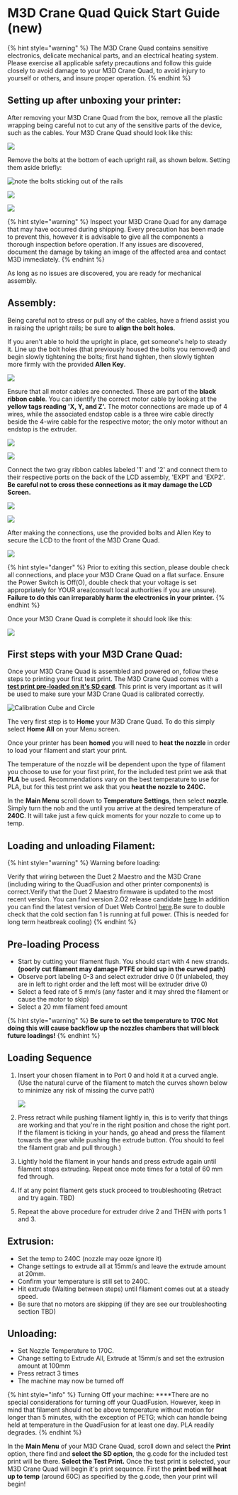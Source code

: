 # M3D Crane Quad Quick Start Guide \(new\)



{% hint style="warning" %}
The M3D Crane Quad contains sensitive electronics, delicate mechanical parts, and an electrical heating system. Please exercise all applicable safety precautions and follow this guide closely to avoid damage to your M3D Crane Quad, to avoid injury to yourself or others, and insure proper operation.
{% endhint %}

## Setting up after unboxing your printer: <a id="gmail-setting-up-after-un-boxing-your-printer"></a>

After removing your M3D Crane Quad from the box, remove all the plastic wrapping being careful not to cut any of the sensitive parts of the device, such as the cables. Your M3D Crane Quad should look like this:

![](.gitbook/assets/20181004_023218_001%20%281%29.jpg)

Remove the bolts at the bottom of each upright rail, as shown below. Setting them aside briefly:

![note the bolts sticking out of the rails](.gitbook/assets/image%20%2810%29.png)

![](.gitbook/assets/image%20%285%29.png)



![](.gitbook/assets/20181004_022851-0.jpg)

{% hint style="warning" %}
Inspect your M3D Crane Quad for any damage that may have occurred during shipping. Every precaution has been made to prevent this, however it is advisable to give all the components a thorough inspection before operation. If any issues are discovered, document the damage by taking an image of the affected area and contact M3D immediately.
{% endhint %}

 As long as no issues are discovered, you are ready for mechanical assembly. 

## Assembly: <a id="gmail-assembly"></a>

Being careful not to stress or pull any of the cables, have a friend assist you in raising the upright rails; be sure to **align the bolt holes**.

If you aren't able to hold the upright in place, get someone's help to steady it. Line up the bolt holes \(that previously housed the bolts you removed\) and begin slowly tightening the bolts; first hand tighten, then slowly tighten more firmly with the provided **Allen Key**.

![](.gitbook/assets/20181004_023937_004.jpg)

Ensure that all motor cables are connected. These are part of the **black ribbon cable**. You can identify the correct motor cable by looking at the **yellow tags reading 'X, Y, and Z'.** The motor connections are made up of 4 wires, while the associated endstop cable is a three wire cable directly beside the 4-wire cable for the respective motor; the only motor without an endstop is the extruder.

![](.gitbook/assets/20181004_024627.jpg)

![](.gitbook/assets/20181004_024947.jpg)

Connect the two gray ribbon cables labeled '1' and '2' and connect them to their respective ports on the back of the LCD assembly, 'EXP1' and 'EXP2'. **Be careful not to cross these connections as it may damage the LCD Screen.**

![](.gitbook/assets/20181004_025210.jpg)

![](.gitbook/assets/20181004_025303.jpg)

After making the connections, use the provided bolts and Allen Key to secure the LCD to the front of the M3D Crane Quad.

![](.gitbook/assets/20181004_025605.jpg)

{% hint style="danger" %}
Prior to exiting this section, please double check all connections, and place your  M3D Crane Quad on a flat surface. Ensure the Power Switch is Off\(O\), double check that your voltage is set appropriately for YOUR area\(consult local authorities if you are unsure\). **Failure to do this can irreparably harm the electronics in your printer.**
{% endhint %}

Once your M3D Crane Quad is complete it should look like this:

![](.gitbook/assets/quad.png)

## First steps with your M3D Crane Quad: <a id="gmail-first-steps-with-your-m-3-d-crane-bowden"></a>

Once your M3D Crane Quad is assembled and powered on, follow these steps to printing your first test print. The M3D Crane Quad comes with a [**test print pre-loaded on it's SD card**](https://www.thingiverse.com/thing:170922/files). This print is very important as it will be used to make sure your M3D Crane Quad is calibrated correctly.

![Calibration Cube and Circle](.gitbook/assets/calibration_cubecircle_preview_featured.jpg)

The very first step is to **Home** your M3D Crane Quad. To do this simply select **Home** **All** on your Menu screen.

Once your printer has been **homed** you will need to **heat the nozzle** in order to load your filament and start your print.

The temperature of the nozzle will be dependent upon the type of filament you choose to use for your first print, for the included test print we ask that **PLA** be used. Recommendations vary on the best temperature to use for PLA, but for this test print we ask that you **heat the nozzle to 240C.**

In the **Main Menu** scroll down to **Temperature Settings**, then select **nozzle**. Simply turn the nob and the until you arrive at the desired temperature of **240C**. It will take just a few quick moments for your nozzle to come up to temp.

## **Loading and unloading Filament:**

{% hint style="warning" %}
Warning before loading:

Verify that wiring between the Duet 2 Maestro and the M3D Crane \(including wiring to the QuadFusion and other printer components\) is correct.Verify that the Duet 2 Maestro firmware is updated to the most recent version. You can find version 2.O2 release candidate [here](https://github.com/dc42/RepRapFirmware/releases/download/2.02RC2/DuetMaestroFirmware.bin).In addition you can find the latest version of Duet Web Control [here](https://github.com/dc42/RepRapFirmware/releases/download/2.02RC2/DuetWebControl-1.22.3.zip).Be sure to double check that the cold section fan 1 is running at full power. \(This is needed for long term heatbreak cooling\)
{% endhint %}

## Pre-loading Process

* Start by cutting your filament flush. You should start with 4 new strands. **\(poorly cut filament may damage PTFE or bind up in the curved path\)**
* Observe port labeling 0-3 and select extruder drive 0 \(If unlabeled, they are in left to right order and the left most will be extruder drive 0\)
* Select a feed rate of 5 mm/s \(any faster and it may shred the filament or cause the motor to skip\)
* Select a 20 mm filament feed amount

{% hint style="warning" %}
**Be sure to set the temperature to 170C** **Not doing this will cause backflow up the nozzles chambers that will block future loadings!**
{% endhint %}

## **Loading Sequence** <a id="loading-sequence"></a>

1. Insert your chosen filament in to Port 0 and hold it at a curved angle. \(Use the natural curve of the filament to match the curves shown below to minimize any risk of missing the curve path\)

   ![](https://lh6.googleusercontent.com/ffGJ93PifCDq5QijJ3I-Uyo-cZbjVMrkEtxqdt-sYJzzW5ijbcS4NAStR6if9kSVCmBoO__tIuZSaMj2Y6G5N5KtTZHIcLgqf2KhcxRe7MM-UZYA2F1NcbiLzVVmt4fRp6TiWyWk)

2. Press retract while pushing filament lightly in, this is to verify that things are working and that you're in the right position and chose the right port. If the filament is ticking in your hands, go ahead and press the filament towards the gear while pushing the extrude button. \(You should to feel the filament grab and pull through.\)
3. Lightly hold the filament in your hands and press extrude again until filament stops extruding. Repeat once mote times for a total of 60 mm fed through.
4. If at any point filament gets stuck proceed to troubleshooting \(Retract and try again. TBD\)
5. Repeat the above procedure for extruder drive 2 and THEN with ports 1 and 3.

## Extrusion: <a id="extrusion"></a>

* Set the temp to 240C \(nozzle may ooze ignore it\)
* Change settings to extrude all at 15mm/s and leave the extrude amount at 20mm.
* Confirm your temperature is still set to 240C.
* Hit extrude \(Waiting between steps\) until filament comes out at a steady speed.
* Be sure that no motors are skipping \(if they are see our troubleshooting section TBD\)

## Unloading: <a id="unloading"></a>

* Set Nozzle Temperature to 170C.
* Change setting to Extrude All, Extrude at 15mm/s and set the extrusion amount at 100mm
* Press retract 3 times
* The machine may now be turned off

{% hint style="info" %}
Turning Off your machine: ****There are no special considerations for turning off your QuadFusion. However, keep in mind that filament should not be above temperature without motion for longer than 5 minutes, with the exception of PETG; which can handle being held at temperature in the QuadFusion for at least one day. PLA readily degrades.
{% endhint %}

In the **Main Menu** of your M3D Crane Quad, scroll down and select the **Print** option, there find and **select the SD option**, the g.code for the included test print will be there. **Select the Test Print.** Once the test print is selected, your M3D Crane Quad will begin it's print sequence. First the **print bed will heat up to temp** \(around 60C\) as specified by the g.code, then your print will begin!

